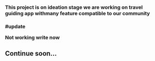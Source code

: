 <h3>This project is on ideation stage we are working on travel guiding app withmany feature compatible to our community

 <h3>#update
<p>Not working write now</p>

<h2>Continue soon...</h2>

 
